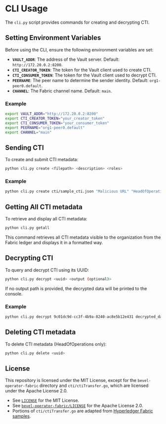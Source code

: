 # CLI Usage

The `cli.py` script provides commands for creating and decrypting CTI.

## Setting Environment Variables

Before using the CLI, ensure the following environment variables are set:

- **`VAULT_ADDR`**: The address of the Vault server. Default: `http://172.20.0.2:8200`.
- **`CTI_CREATOR_TOKEN`**: The token for the Vault client used to create CTI.
- **`CTI_CONSUMER_TOKEN`**: The token for the Vault client used to decrypt CTI.
- **`PEERNAME`**: The peer name to determine the sender identity. Default: `org1-peer0.default`.
- **`CHANNEL`**: The Fabric channel name. Default: `main`.

### Example

```bash
export VAULT_ADDR="http://172.20.0.2:8200"
export CTI_CREATOR_TOKEN="your_creator_token"
export CTI_CONSUMER_TOKEN="your_consumer_token"
export PEERNAME="org1-peer0.default"
export CHANNEL="main"
```

## Sending CTI

To create and submit CTI metadata:

```bash
python cli.py create <filepath> <description> <roles>
```

### Example

```bash
python cli.py create cti/sample_cti.json "Malicious URL" "HeadOfOperations,TacticalUnit"
```

## Getting All CTI metadata

To retrieve and display all CTI metadata:

```bash
python cli.py getall
```

This command retrieves all CTI metadata visible to the organization from the Fabric ledger and displays it in a formatted way.

## Decrypting CTI

To query and decrypt CTI using its UUID:

```bash
python cli.py decrypt <uuid> <output (optional)>
```

If no output path is provided, the decrypted data will be printed to the console.

### Example

```bash
python cli.py decrypt 9c01dc9d-cc3f-4b9a-8240-ac8e5b12e431 decrypted_data.json
```

## Deleting CTI metadata

To delete CTI metadata (HeadOfOperations only):

```bash
python cli.py delete <uuid>
```

## License

This repository is licensed under the MIT License, except for the `bevel-operator-fabric` directory and `cti/ctiTransfer.go`, which are licensed under the Apache License 2.0.

- See [`LICENSE`](./LICENSE) for the MIT License.
- See [`bevel-operator-fabric/LICENSE`](./bevel-operator-fabric/LICENSE) for the Apache License 2.0.
- Portions of `cti/ctiTransfer.go` are adapted from [Hyperledger Fabric samples](https://github.com/hyperledger/fabric-samples/blob/main/asset-transfer-basic/chaincode-external/assetTransfer.go).